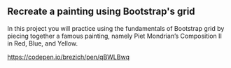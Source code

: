 ## Recreate a painting using Bootstrap's grid

In this project you will practice using the fundamentals of Bootstrap grid by piecing together a famous painting, namely Piet Mondrian’s Composition II in Red, Blue, and Yellow.

https://codepen.io/brezich/pen/qBWLBwq
